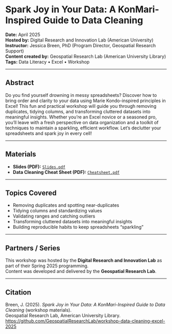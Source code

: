 # Spark Joy in Your Data: A KonMari-Inspired Guide to Data Cleaning

**Date:** April 2025   
**Hosted by:** Digital Research and Innovation Lab (American University)  
**Instructor:** Jessica Breen, PhD (Program Director, Geospatial Research Support)   
**Content created by:** Geospatial Research Lab (American University Library)   
**Tags:** Data Literacy • Excel • Workshop

---

## Abstract

Do you find yourself drowning in messy spreadsheets? Discover how to bring order and clarity to your data using Marie Kondo-inspired principles in Excel! This fun and practical workshop will guide you through removing duplicates, tidying columns, and transforming cluttered datasets into meaningful insights. Whether you’re an Excel novice or a seasoned pro, you’ll leave with a fresh perspective on data organization and a toolkit of techniques to maintain a sparkling, efficient workflow. Let’s declutter your spreadsheets and spark joy in every cell!

---

## Materials

- **Slides (PDF):** [`Slides.pdf`](documents/Slides.pdf)  
- **Data Cleaning Cheat Sheet (PDF):** [`Cheatsheet.pdf`](documents/Cheatsheet.pdf)  

---

## Topics Covered

- Removing duplicates and spotting near-duplicates  
- Tidying columns and standardizing values  
- Validating ranges and catching outliers  
- Transforming cluttered datasets into meaningful insights  
- Building reproducible habits to keep spreadsheets “sparkling”  

---

## Partners / Series

This workshop was hosted by the **Digital Research and Innovation Lab** as part of their Spring 2025 programming.  
Content was developed and delivered by the **Geospatial Research Lab**.

---

## Citation

Breen, J. (2025). *Spark Joy in Your Data: A KonMari-Inspired Guide to Data Cleaning* (workshop materials).  
Geospatial Research Lab, American University Library.  
https://github.com/GeospatialResearchLab/workshop-data-cleaning-excel-2025
